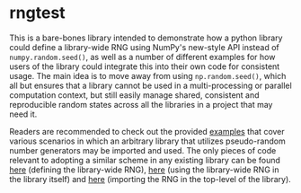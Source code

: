 # rngtest
This is a bare-bones library intended to demonstrate how a python library could define a library-wide RNG using NumPy's new-style API instead of `numpy.random.seed()`, as well as a number of different examples for how users of the library could integrate this into their own code for consistent usage. The main idea is to move away from using `np.random.seed()`, which all but ensures that a library cannot be used in a multi-processing or parallel computation context, but still easily manage shared, consistent and reproducible random states across all the libraries in a project that may need it.

Readers are recommended to check out the provided [examples](src/) that cover various scenarios in which an arbitrary library that utilizes pseudo-random number generators may be imported and used. The only pieces of code relevant to adopting a similar scheme in any existing library can be found [here](src/rngtest/common/__init__.py) (defining the library-wide RNG), [here](src/rngtest/sub1/sub1test.py) (using the library-wide RNG in the library itself) and [here](src/__init__.py) (importing the RNG in the top-level of the library).
